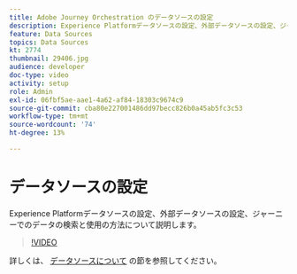```yaml
---
title: Adobe Journey Orchestration のデータソースの設定
description: Experience Platformデータソースの設定、外部データソースの設定、ジャーニーでのデータの検索と使用の方法について説明します。
feature: Data Sources
topics: Data Sources
kt: 2774
thumbnail: 29406.jpg
audience: developer
doc-type: video
activity: setup
role: Admin
exl-id: 06fbf5ae-aae1-4a62-af84-18303c9674c9
source-git-commit: cba80e227001486dd97becc826b0a45ab5fc3c53
workflow-type: tm+mt
source-wordcount: '74'
ht-degree: 13%

---
```


# データソースの設定

Experience Platformデータソースの設定、外部データソースの設定、ジャーニーでのデータの検索と使用の方法について説明します。

>[!VIDEO](https://video.tv.adobe.com/v/29406?quality=12&learn=on)

詳しくは、 [データソースについて](https://experienceleague.adobe.com/docs/journeys/using/data-source-journeys/about-data-sources.html?lang=en) の節を参照してください。
